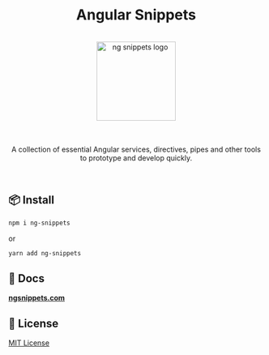 <div align="center">

# Angular Snippets

<br/>

<img src="https://ngsnippets.com/assets/ng-snippets-logo.svg" title="ng snippets logo" alt="ng snippets logo" width="156">

<br/>
<br/>
<br/>

A collection of essential Angular services, directives, pipes and other tools to prototype and develop quickly.

<br/>

</div>

## 📦 Install

```bash
npm i ng-snippets
```

or

```bash
yarn add ng-snippets
```

## 📕 Docs

<a href="https://ngsnippets.com"><strong>ngsnippets.com</strong></a>

## 📄 License

[MIT License](https://github.com/ertunga/ng-snippets/blob/master/LICENSE)
